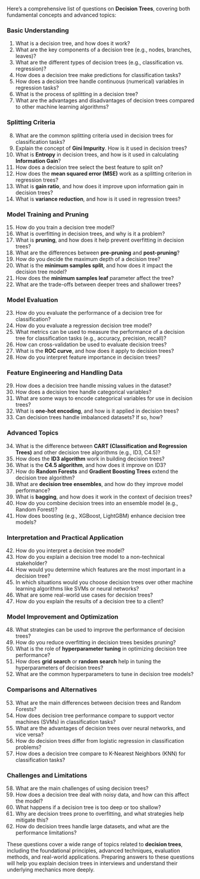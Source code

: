 Here’s a comprehensive list of questions on **Decision Trees**, covering both fundamental concepts and advanced topics:

### **Basic Understanding**
1. What is a decision tree, and how does it work?
2. What are the key components of a decision tree (e.g., nodes, branches, leaves)?
3. What are the different types of decision trees (e.g., classification vs. regression)?
4. How does a decision tree make predictions for classification tasks?
5. How does a decision tree handle continuous (numerical) variables in regression tasks?
6. What is the process of splitting in a decision tree?
7. What are the advantages and disadvantages of decision trees compared to other machine learning algorithms?

### **Splitting Criteria**
8. What are the common splitting criteria used in decision trees for classification tasks?
9. Explain the concept of **Gini Impurity**. How is it used in decision trees?
10. What is **Entropy** in decision trees, and how is it used in calculating **Information Gain**?
11. How does a decision tree select the best feature to split on?
12. How does the **mean squared error (MSE)** work as a splitting criterion in regression trees?
13. What is **gain ratio**, and how does it improve upon information gain in decision trees?
14. What is **variance reduction**, and how is it used in regression trees?

### **Model Training and Pruning**
15. How do you train a decision tree model?
16. What is overfitting in decision trees, and why is it a problem?
17. What is **pruning**, and how does it help prevent overfitting in decision trees?
18. What are the differences between **pre-pruning** and **post-pruning**?
19. How do you decide the maximum depth of a decision tree?
20. What is the **minimum samples split**, and how does it impact the decision tree model?
21. How does the **minimum samples leaf** parameter affect the tree?
22. What are the trade-offs between deeper trees and shallower trees?

### **Model Evaluation**
23. How do you evaluate the performance of a decision tree for classification?
24. How do you evaluate a regression decision tree model?
25. What metrics can be used to measure the performance of a decision tree for classification tasks (e.g., accuracy, precision, recall)?
26. How can cross-validation be used to evaluate decision trees?
27. What is the **ROC curve**, and how does it apply to decision trees?
28. How do you interpret feature importance in decision trees?

### **Feature Engineering and Handling Data**
29. How does a decision tree handle missing values in the dataset?
30. How does a decision tree handle categorical variables?
31. What are some ways to encode categorical variables for use in decision trees?
32. What is **one-hot encoding**, and how is it applied in decision trees?
33. Can decision trees handle imbalanced datasets? If so, how?

### **Advanced Topics**
34. What is the difference between **CART (Classification and Regression Trees)** and other decision tree algorithms (e.g., ID3, C4.5)?
35. How does the **ID3 algorithm** work in building decision trees?
36. What is the **C4.5 algorithm**, and how does it improve on ID3?
37. How do **Random Forests** and **Gradient Boosting Trees** extend the decision tree algorithm?
38. What are **decision tree ensembles**, and how do they improve model performance?
39. What is **bagging**, and how does it work in the context of decision trees?
40. How do you combine decision trees into an ensemble model (e.g., Random Forest)?
41. How does boosting (e.g., XGBoost, LightGBM) enhance decision tree models?

### **Interpretation and Practical Application**
42. How do you interpret a decision tree model?
43. How do you explain a decision tree model to a non-technical stakeholder?
44. How would you determine which features are the most important in a decision tree?
45. In which situations would you choose decision trees over other machine learning algorithms like SVMs or neural networks?
46. What are some real-world use cases for decision trees?
47. How do you explain the results of a decision tree to a client?

### **Model Improvement and Optimization**
48. What strategies can be used to improve the performance of decision trees?
49. How do you reduce overfitting in decision trees besides pruning?
50. What is the role of **hyperparameter tuning** in optimizing decision tree performance?
51. How does **grid search** or **random search** help in tuning the hyperparameters of decision trees?
52. What are the common hyperparameters to tune in decision tree models?

### **Comparisons and Alternatives**
53. What are the main differences between decision trees and Random Forests?
54. How does decision tree performance compare to support vector machines (SVMs) in classification tasks?
55. What are the advantages of decision trees over neural networks, and vice versa?
56. How do decision trees differ from logistic regression in classification problems?
57. How does a decision tree compare to K-Nearest Neighbors (KNN) for classification tasks?

### **Challenges and Limitations**
58. What are the main challenges of using decision trees?
59. How does a decision tree deal with noisy data, and how can this affect the model?
60. What happens if a decision tree is too deep or too shallow?
61. Why are decision trees prone to overfitting, and what strategies help mitigate this?
62. How do decision trees handle large datasets, and what are the performance limitations?

These questions cover a wide range of topics related to **decision trees**, including the foundational principles, advanced techniques, evaluation methods, and real-world applications. Preparing answers to these questions will help you explain decision trees in interviews and understand their underlying mechanics more deeply.
